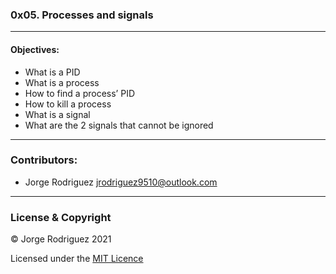 ### 0x05. Processes and signals  
---
#### Objectives:  
- What is a PID  
- What is a process  
- How to find a process’ PID  
- How to kill a process  
- What is a signal  
- What are the 2 signals that cannot be ignored  
---
### Contributors:  
- Jorge Rodriguez <jrodriguez9510@outlook.com>  
---  
### License & Copyright  
© Jorge Rodriguez 2021  
  
Licensed under the [MIT Licence](LICENSE)  